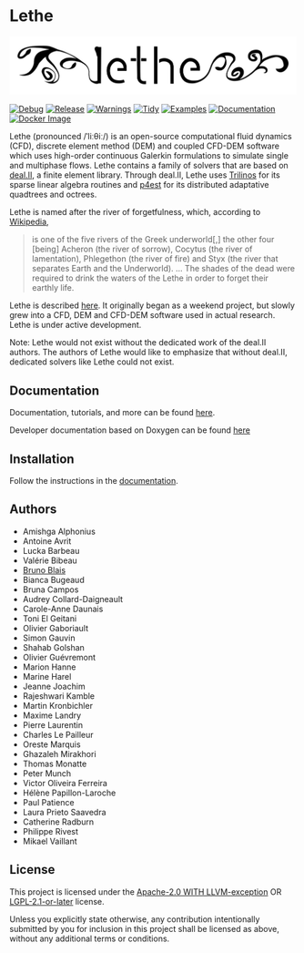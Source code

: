 # Lethe

![Lethe](logo/lethe-logo-with-bkgd.png?raw=true)

[![Debug](https://github.com/chaos-polymtl/lethe/actions/workflows/debug.yml/badge.svg)](https://github.com/chaos-polymtl/lethe/actions/workflows/debug.yml)
[![Release](https://github.com/chaos-polymtl/lethe/actions/workflows/release.yml/badge.svg)](https://github.com/chaos-polymtl/lethe/actions/workflows/release.yml)
[![Warnings](https://github.com/chaos-polymtl/lethe/actions/workflows/warnings-gcc.yml/badge.svg)](https://github.com/chaos-polymtl/lethe/actions/workflows/warnings-gcc.yml)
[![Tidy](https://github.com/chaos-polymtl/lethe/actions/workflows/clang-tidy.yml/badge.svg)](https://github.com/chaos-polymtl/lethe/actions/workflows/clang-tidy.yml)
[![Examples](https://github.com/chaos-polymtl/lethe/actions/workflows/examples-parameter-files.yml/badge.svg)](https://github.com/chaos-polymtl/lethe/actions/workflows/examples-parameter-files.yml)
[![Documentation](https://github.com/chaos-polymtl/lethe/actions/workflows/doc-github-pages.yml/badge.svg)](https://github.com/chaos-polymtl/lethe/actions/workflows/doc-github-pages.yml)
[![Docker Image](https://github.com/chaos-polymtl/lethe/actions/workflows/docker.yml/badge.svg)](https://github.com/chaos-polymtl/lethe/actions/workflows/docker.yml)

Lethe (pronounced /ˈliːθiː/) is an open-source computational fluid dynamics
(CFD), discrete element method (DEM) and coupled CFD-DEM
software which uses high-order continuous Galerkin formulations to
simulate single and multiphase flows.
Lethe contains a family of solvers that are based on
[deal.II](https://www.dealii.org/), a finite element library.
Through deal.II, Lethe uses [Trilinos](https://trilinos.github.io/) for
its sparse linear algebra routines and [p4est](https://www.p4est.org/)
for its distributed adaptative quadtrees and octrees.

Lethe is named after the river of forgetfulness, which, according to
[Wikipedia](https://en.wikipedia.org/wiki/Lethe),

> is one of the five rivers of the Greek underworld\[,\] the other four
> \[being\] Acheron (the river of sorrow), Cocytus (the river of
> lamentation), Phlegethon (the river of fire) and Styx (the river that
> separates Earth and the Underworld).
> …
> The shades of the dead were required to drink the waters of the Lethe
> in order to forget their earthly life.

Lethe is described [here](https://doi.org/10.1016/j.softx.2020.100579).
It originally began as a weekend project, but slowly grew into a CFD, DEM and CFD-DEM
software used in actual research. Lethe is under active development. 


Note: Lethe would not exist without the dedicated work of the deal.II
authors.
The authors of Lethe would like to emphasize that without deal.II,
dedicated solvers like Lethe could not exist.

## Documentation

Documentation, tutorials, and more can be found 
[here](https://chaos-polymtl.github.io/lethe/documentation/index.html).

Developer documentation based on Doxygen can be found 
[here](https://chaos-polymtl.github.io/lethe/doxygen/index.html)

## Installation

Follow the instructions in the
[documentation](https://chaos-polymtl.github.io/lethe/documentation/installation/installation.html).

## Authors

- Amishga Alphonius
- Antoine Avrit
- Lucka Barbeau
- Valérie Bibeau
- [Bruno Blais](https://www.polymtl.ca/expertises/en/blais-bruno)
- Bianca Bugeaud
- Bruna Campos
- Audrey Collard-Daigneault
- Carole-Anne Daunais
- Toni El Geitani
- Olivier Gaboriault
- Simon Gauvin
- Shahab Golshan
- Olivier Guévremont
- Marion Hanne
- Marine Harel
- Jeanne Joachim
- Rajeshwari Kamble
- Martin Kronbichler
- Maxime Landry
- Pierre Laurentin
- Charles Le Pailleur
- Oreste Marquis
- Ghazaleh Mirakhori
- Thomas Monatte
- Peter Munch
- Victor Oliveira Ferreira
- Hélène Papillon-Laroche
- Paul Patience
- Laura Prieto Saavedra
- Catherine Radburn
- Philippe Rivest
- Mikael Vaillant

## License

This project is licensed under the [Apache-2.0 WITH LLVM-exception](LICENSE-APACHE)
OR [LGPL-2.1-or-later](LICENSE-LGPL) license.

Unless you explicitly state otherwise, any contribution intentionally
submitted by you for inclusion in this project shall be licensed as
above, without any additional terms or conditions.
